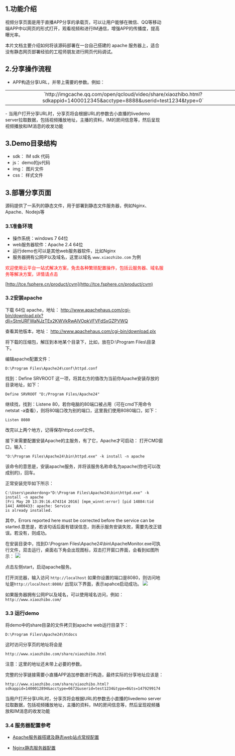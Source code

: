 ## 1.功能介绍

视频分享页面是用于直播APP分享的承载页，可以让用户能够在微信、QQ等移动端APP中以网页的形式打开，观看视频和进行IM通信，增强APP的传播度，提高曝光率。

本片文档主要介绍如何将该源码部署在一台自己搭建的 apache 服务器上，适合没有静态网页部署经验的工程师朋友进行网页代码调试。

## 2.分享操作流程

- APP构造分享URL，并带上需要的参数。例如：
<table class="t" style="text-align: center; width:750px">
<tbody>
<tr><td>
`http://imgcache.qq.com/open/qcloud/video/share/xiaozhibo.html?sdkappid=1400012345&acctype=8888&userid=test1234&type=0`
</td></tr>
</tbody></table>
- 当用户打开分享URL时，分享页将会根据URL的参数去小直播的livedemo server拉取数据，包括视频播放地址，主播的资料，IM的房间信息等，然后呈现视频播放和IM消息的收发功能

## 3.Demo目录结构
- sdk： IM sdk 代码
- js：  demo的js代码
- img： 图片文件
- css： 样式文件

## 3.部署分享页面
源码提供了一系列的静态文件，用于部署到静态文件服务器，例如Nginx、Apache、Nodejs等

### 3.1准备环境

- 操作系统：windows 7 64位
- web服务器软件：Apache 2.4 64位
- 运行demo也可以是其他web服务器软件，比如Nginx
- 服务器拥有公网IP以及域名，这里以域名 `www.xiaozhibo.com` 为例

<font color="red">欢迎使用云平台一站式解决方案，免去各种繁琐配置操作，包括云服务器、域名服务等解决方案，详情请点击</font>

[http://tce.fsphere.cn/product/cvm](http://tce.fsphere.cn/product/cvm)


### 3.2安装apache

下载 64位 apache，地址：
http://www.apachehaus.com/cgi-bin/download.plx?dli=StmURFWaNJzTEx2KWVkRwAlVOpkVFVFdSxGZPVWQ

查看其他版本，地址：
http://www.apachehaus.com/cgi-bin/download.plx

将下载的压缩包，解压到本地某个目录下，比如，放在D:\Program Files\目录下。

编辑apache配置文件：

```
D:\Program Files\Apache24\conf\httpd.conf
```

找到：Define SRVROOT 这一项，将其右方的值改为当前你Apache安装存放的目录地址，如下：

```
Define SRVROOT "D:/Program Files/Apache24"
```

继续找，找到：Listene 80，若你电脑的80端口被占用（可在cmd下用命令netstat -a查看），则将80端口改为别的端口，这里我们使用8080端口，如下：

```
Listen 8080
```

改完以上两个地方，记得保存httpd.conf文件。

接下来需要配置安装Apache的主服务，有了它，Apache才可启动：
打开CMD窗口，输入：

```
"D:\Program Files\Apache24\bin\httpd.exe" -k install -n apache
```
该命令的意思是，安装apache服务，并将该服务名称命名为apache(你也可以改成别的)，回车。

正常安装完毕如下所示：

```
C:\Users\peakerdong>"D:\Program Files\Apache24\bin\httpd.exe" -k install -n apache
[Fri May 20 13:39:16.474314 2016] [mpm_winnt:error] [pid 14884:tid 144] AH00433: apache: Service 
is already installed.
```

其中，Errors reported here must be corrected before the service can be started.意思是，若该句话后面有错误信息，则表示服务安装失败，需要先改正错误。若没有，则成功。

在安装目录中，找到D:\Program Files\Apache24\bin\ApacheMonitor.exe可执行文件，双击运行，桌面右下角会出现图标，双击打开窗口界面，会看到如图所示：
![](https://mccdn.qcloud.com/static/img/02ef4d509e5579661953a9cc3dc4ee59/image.png)

点击左侧start，启动apache服务。

打开浏览器，输入访问 `http://localhost`
如果你设置的端口是8080，则访问地址是`http://localhost:8080/`
出现以下界面，表示apahce启动成功。
![](https://mccdn.qcloud.com/static/img/1a051fa9cbedf08e55a979f732e824ef/image.png)

如果服务器拥有公网IP以及域名，可以使用域名访问，例如：
`http://www.xiaozhibo.com/`

### 3.3 运行demo

将demo中的share目录的文件拷贝到apache web运行目录下：

```
D:\Program Files\Apache24\htdocs
```

这时访问分享页的地址将会是

`http://www.xiaozhibo.com/share/xiaozhibo.html`

注意：这里的地址还未带上必要的参数。

完整的分享链接需要小直播APP追加参数进行构造，最终实际的分享地址应该是：

`http://www.xiaozhibo.com/share/xiaozhibo.html?sdkappid=1400012894&acctype=6672&userid=test1234&type=0&ts=1479299174`

当用户打开分享URL时，分享页将会根据URL的参数去小直播的livedemo server拉取数据，包括视频播放地址，主播的资料，IM的房间信息等，然后呈现视频播放和IM消息的收发功能

### 3.4 服务器配置参考

- [Apache服务器搭建及静态web站点常规配置](https://my.oschina.net/wdos/blog/71512)

- [Nginx静态服务器配置](http://www.cnblogs.com/h9527/p/5530298.html)




